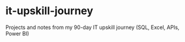 # it-upskill-journey
Projects and notes from my 90-day IT upskill journey (SQL, Excel, APIs, Power BI)
